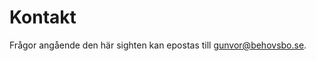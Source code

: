 Kontakt
==============================================

Frågor angående den här sighten kan epostas till <gunvor@behovsbo.se>.
